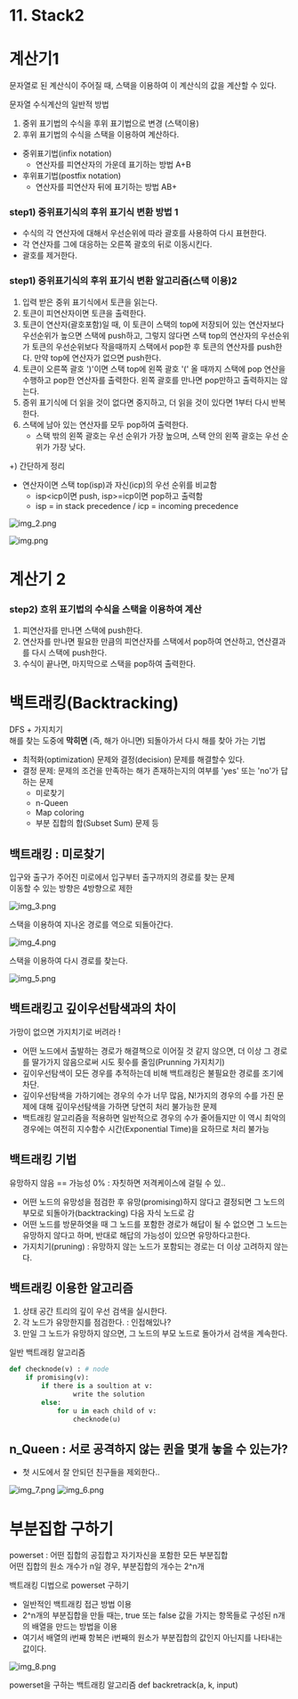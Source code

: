 # 11. Stack2
# 계산기1
문자열로 된 계산식이 주어질 때, 스택을 이용하여 이 계산식의 값을 계산할 수 있다.

문자열 수식계산의 일반적 방법
1) 중위 표기법의 수식을 후위 표기법으로 변경 (스택이용)
2) 후위 표기법의 수식을 스택을 이용하여 계산하다.
- 중위표기법(infix notation)
    - 연산자를 피연산자의 가운데 표기하는 방법  A+B
- 후위표기법(postfix notation)
    - 연산자를 피연산자 뒤에 표기하는 방법 AB+
    
### step1) 중위표기식의 후위 표기식 변환 방법 1
- 수식의 각 연산자에 대해서 우선순위에 따라 괄호를 사용하여 다시 표현한다.
- 각 연산자를 그에 대응하는 오른쪽 괄호의 뒤로 이동시킨다.
- 괄호를 제거한다.

### step1) 중위표기식의 후위 표기식 변환 알고리즘(스택 이용)2
1. 입력 받은 중위 표기식에서 토큰을 읽는다.
2. 토큰이 피연산자이면 토큰을 출력한다.
3. 토큰이 연산자(괄호포함)일 때, 이 토큰이 스택의 top에 저장되어 있는 연산자보다 우선순위가 높으면 스택에 push하고, 그렇지 않다면 스택 top의 연산자의 우선순위가 토큰의 우선순위보다 작을때까지 스택에서 pop한 후 토큰의 연산자를 push한다. 만약 top에 연산자가 없으면 push한다.
4. 토큰이 오른쪽 괄호 ')'이면 스택 top에 왼쪽 괄호 '(' 올 때까지 스택에 pop 연산을 수행하고 pop한 연산자를 출력한다. 왼쪽 괄호를 만나면 pop만하고 출력하지는 않는다.
5. 증위 표기식에 더 읽을 것이 없다면 중지하고, 더 읽을 것이 있다면 1부터 다시 반복한다.
6. 스택에 남아 있는 연산자를 모두 pop하여 출력한다.
    - 스택 밖의 왼쪽 괄호는 우선 순위가 가장 높으며, 스택 안의 왼쪽 괄호는 우선 순위가 가장 낮다.

+) 간단하게 정리 
- 연산자이면 스택 top(isp)과 자신(icp)의 우선 순위를 비교함 
    - isp<icp이면 push, isp>=icp이면 pop하고 출력함
    - isp = in stack precedence / icp = incoming precedence

![img_2.png](img_2.png)


![img.png](img.png)

# 계산기 2
### step2) 흐위 표기법의 수식을 스택을 이용하여 계산
1. 피연산자를 만나면 스택에 push한다.
2. 연산자를 만나면 필요한 만큼의 피연산자를 스택에서 pop하여 연산하고, 연산결과를 다시 스택에 push한다.
3. 수식이 끝나면, 마지막으로 스택을 pop하여 출력한다.

# 백트래킹(Backtracking)
DFS + 가지치기  
해를 찾는 도중에 **막히면** (즉, 해가 아니면) 되돌아가서 다시 해를 찾아 가는 기법
- 최적화(optimization) 문제와 결정(decision) 문제를 해결할수 있다.
- 결정 문제: 문제의 조건을 만족하는 해가 존재하는지의 여부를 'yes' 또는 'no'가 답하는 문제
    - 미로찾기
    - n-Queen
    - Map coloring
    - 부분 집합의 합(Subset Sum) 문제 등
    
## 백트래킹 : 미로찾기
입구와 출구가 주어진 미로에서 입구부터 출구까지의 경로를 찾는 문제  
이동할 수 있는 방향은 4방향으로 제한

![img_3.png](img_3.png)

스택을 이용하여 지나온 경로를 역으로 되돌아간다.

![img_4.png](img_4.png)

스택을 이용하여 다시 경로를 찾는다.

![img_5.png](img_5.png)

## 백트래킹고 깊이우선탐색과의 차이
가망이 없으면 가지치기로 버려라 !
- 어떤 노드에서 출발하는 경로가 해결책으로 이어질 것 같지 않으면, 더 이상 그 경로를 딸가가지 않음으로써 시도 횟수를 줄임(Prunning 가지치기)
- 깊이우선탐색이 모든 경우를 추적하는데 비해 백트래킹은 불필요한 경로를 조기에 차단.
- 깊이우선탐색을 가하기에는 경우의 수가 너무 많음, N!가지의 경우의 수를 가진 문제에 대해 깊이우선탐색을 가하면 당연히 처리 불가능한 문제
- 백트래킹 알고리즘을 적용하면 일반적으로 경우의 수가 줄어들지만 이 역시 최악의 경우에는 여전히 지수함수 시간(Exponential Time)을 요하므로 처리 불가능

## 백트래킹 기법
유망하지 않음  == 가능성 0% : 자칫하면 저격케이스에 걸릴 수 있..
- 어떤 노드의 유망성을 점검한 후 유망(promising)하지 않다고 결정되면 그 노드의 부모로 되돌아가(backtracking) 다음 자식 노드로 감
- 어떤 노드를 방문하엿을 때 그 노드를 포함한 경로가 해답이 될 수 없으면 그 노드는 유망하지 않다고 하며, 반대로 해답의 가능성이 있으면 유망하다고한다.
- 가지치기(pruning) : 유망하지 않는 노드가 포함되는 경로는 더 이상 고려하지 않는다.

## 백트래킹 이용한 알고리즘
1. 상태 공간 트리의 깊이 우선 검색을 실시한다.
2. 각 노드가 유망한지를 점검한다. : 인접해있나? 
3. 만일 그 노드가 유망하지 않으면, 그 노드의 부모 노드로 돌아가서 검색을 계속한다.

일반 백트래킹 알고리즘
```python
def checknode(v) : # node
    if promising(v):
        if there is a soultion at v:
                write the solution
        else:
            for u in each child of v:
                checknode(u)
```
## n_Queen : 서로 공격하지 않는 퀸을 몇개 놓을 수 있는가?
- 첫 시도에서 잘 안되던 친구들을 제외한다..

![img_7.png](img_7.png)
![img_6.png](img_6.png)

# 부분집합 구하기
powerset : 어떤 집합의 공집합고 자기자신을 포함한 모든 부분집합  
어떤 집합의 원소 개수가 n일 경우, 부분집합의 개수는 2^n개

백트래킹 디법으로 powerset 구하기
- 일반적인 백트래킹 접근 방법 이용
- 2^n개의 부분집합을 만들 때는, true 또는 false 값을 가지는 항목들로 구성된 n개의 배열을 만드는 방법을 이용
- 여기서 배열의 i번째 항복은 i번째의 원소가 부분집합의 값인지 아닌지를 나타내는 값이다.

![img_8.png](img_8.png)

powerset을 구하는 백트래킹 알고리즘
def backretrack(a, k, input)


